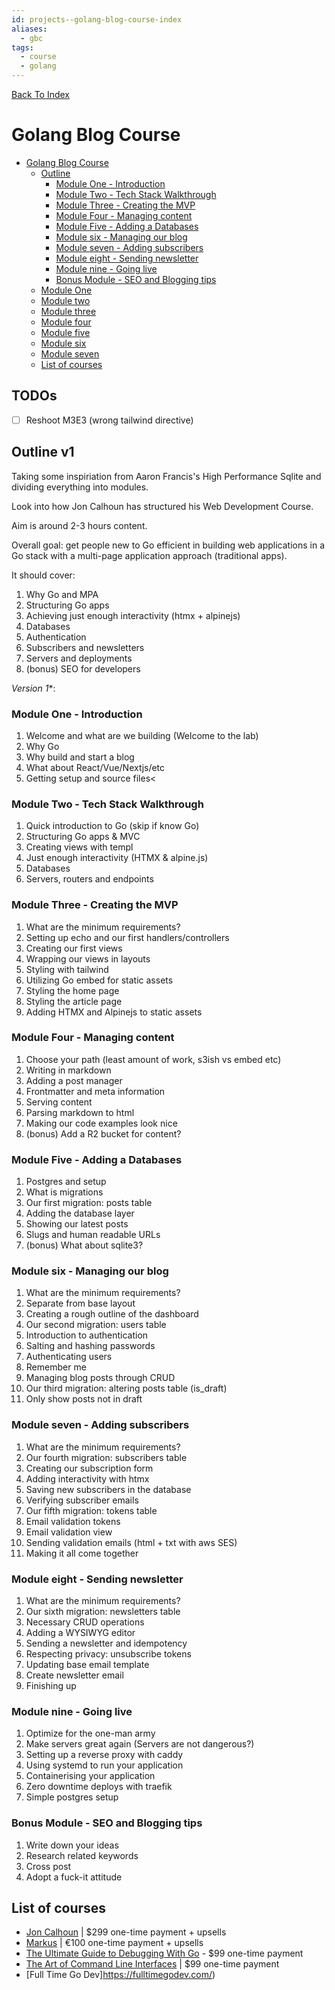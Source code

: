 ```yaml
---
id: projects--golang-blog-course-index
aliases:
  - gbc
tags:
  - course
  - golang
---
```


[Back To Index](/projects/index.md)

# Golang Blog Course

<!--toc:start-->
- [Golang Blog Course](#golang-blog-course)
  - [Outline](#outline)
    - [Module One - Introduction](#module-one-introduction)
    - [Module Two - Tech Stack Walkthrough](#module-two-tech-stack-walkthrough)
    - [Module Three - Creating the MVP](#module-three-creating-the-mvp)
    - [Module Four - Managing content](#module-four-managing-content)
    - [Module Five - Adding a Databases](#module-five-adding-a-databases)
    - [Module six - Managing our blog](#module-six-managing-our-blog)
    - [Module seven - Adding subscribers](#module-seven-adding-subscribers)
    - [Module eight - Sending newsletter](#module-eight-sending-newsletter)
    - [Module nine - Going live](#module-nine-going-live)
    - [Bonus Module - SEO and Blogging tips](#bonus-module-seo-and-blogging-tips)
  - [Module One](./module_one.md#module-one)
  - [Module two](./module_two.md#module-two)
  - [Module three](./module_three.md#module-three)
  - [Module four](./module_four.md#module-four)
  - [Module five](./module_five.md#module-five)
  - [Module six](./module_six.md#module-six)
  - [Module seven](./module_seven.md#module-seven)
  - [List of courses](#list-of-courses)
<!--toc:end-->

## TODOs

- [ ] Reshoot M3E3 (wrong tailwind directive)

## Outline v1

Taking some inspiriation from Aaron Francis's High Performance Sqlite and dividing everything into modules. 

Look into how Jon Calhoun has structured his Web Development Course.

Aim is around 2-3 hours content.

Overall goal: get people new to Go efficient in building web applications in a Go stack with a multi-page application approach (traditional apps).

It should cover:
1. Why Go and MPA
2. Structuring Go apps
3. Achieving just enough interactivity (htmx + alpinejs)
4. Databases
5. Authentication
6. Subscribers and newsletters
7. Servers and deployments
8. (bonus) SEO for developers

*Version 1**:
### Module One - Introduction
1. Welcome and what are we building (Welcome to the lab)
2. Why Go
3. Why build and start a blog
4. What about React/Vue/Nextjs/etc
5. Getting setup and source files<

### Module Two - Tech Stack Walkthrough
1. Quick introduction to Go (skip if know Go)
2. Structuring Go apps & MVC
3. Creating views with templ
4. Just enough interactivity (HTMX & alpine.js)
5. Databases
6. Servers, routers and endpoints

### Module Three - Creating the MVP
1. What are the minimum requirements?
2. Setting up echo and our first handlers/controllers
3. Creating our first views
4. Wrapping our views in layouts
5. Styling with tailwind
6. Utilizing Go embed for static assets
7. Styling the home page
8. Styling the article page
9. Adding HTMX and Alpinejs to static assets

### Module Four - Managing content
1. Choose your path (least amount of work, s3ish vs embed etc)
2. Writing in markdown
3. Adding a post manager
4. Frontmatter and meta information
5. Serving content
6. Parsing markdown to html
7. Making our code examples look nice
8. (bonus) Add a R2 bucket for content?

### Module Five - Adding a Databases
1. Postgres and setup
2. What is migrations
3. Our first migration: posts table
4. Adding the database layer
5. Showing our latest posts
6. Slugs and human readable URLs
7. (bonus) What about sqlite3?

### Module six - Managing our blog
1. What are the minimum requirements?
2. Separate from base layout
3. Creating a rough outline of the dashboard
4. Our second migration: users table
5. Introduction to authentication
6. Salting and hashing passwords
7. Authenticating users
8. Remember me
9. Managing blog posts through CRUD
10. Our third migration: altering posts table (is_draft)
11. Only show posts not in draft

### Module seven - Adding subscribers
1. What are the minimum requirements?
2. Our fourth migration: subscribers table
3. Creating our subscription form
4. Adding interactivity with htmx
5. Saving new subscribers in the database
6. Verifying subscriber emails
7. Our fifth migration: tokens table
8. Email validation tokens
9. Email validation view
10. Sending validation emails (html + txt with aws SES)
11. Making it all come together

### Module eight - Sending newsletter
1. What are the minimum requirements?
2. Our sixth migration: newsletters table
3. Necessary CRUD operations
4. Adding a WYSIWYG editor
5. Sending a newsletter and idempotency
6. Respecting privacy: unsubscribe tokens
7. Updating base email template
8. Create newsletter email
9. Finishing up

### Module nine - Going live
1. Optimize for the one-man army
2. Make servers great again (Servers are not dangerous?)
3. Setting up a reverse proxy with caddy
4. Using systemd to run your application
5. Containerising your application
6. Zero downtime deploys with traefik
7. Simple postgres setup

### Bonus Module - SEO and Blogging tips
1. Write down your ideas
2. Research related keywords
3. Cross post
4. Adopt a fuck-it attitude

## List of courses

- [Jon Calhoun](https://usegolang.com) | $299 one-time payment + upsells
- [Markus](https://golang.dk) | €100 one-time payment + upsells
- [The Ultimate Guide to Debugging With Go](https://www.bytesizego.com/the-ultimate-guide-to-debugging-with-go) - $99 one-time payment
- [The Art of Command Line Interfaces](https://www.bytesizego.com/art-of-cli-golang) | $99 one-time payment
- [Full Time Go Dev]https://fulltimegodev.com/)

